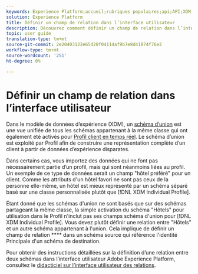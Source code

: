 ```yaml
---
keywords: Experience Platform;accueil;rubriques populaires;api;API;XDM;XDM system;experience data model;ui;workspace;relation;field;
solution: Experience Platform
title: Définir un champ de relation dans l’interface utilisateur
description: Découvrez comment définir un champ de relation dans l’interface utilisateur de l’Experience Platform.
topic: user guide
translation-type: tm+mt
source-git-commit: 2e20403122e65d28f04114af9b7e8d41874f76e2
workflow-type: tm+mt
source-wordcount: '251'
ht-degree: 0%

---
```



# Définir un champ de relation dans l’interface utilisateur

Dans le modèle de données d’expérience (XDM), un [schéma d’union](../../schema/composition.md#union) est une vue unifiée de tous les schémas appartenant à la même classe qui ont également été activés pour [Profil client en temps réel](../../../profile/home.md). Le schéma d’union est exploité par Profil afin de construire une représentation complète d’un client à partir de données d’expérience disparates.

Dans certains cas, vous importez des données qui ne font pas nécessairement partie d’un profil, mais qui sont néanmoins liées au profil. Un exemple de ce type de données serait un champ &quot;hôtel préféré&quot; pour un client. Comme les attributs d&#39;un hôtel favori ne sont pas ceux de la personne elle-même, un hôtel est mieux représenté par un schéma séparé basé sur une classe personnalisée plutôt que [!DNL XDM Individual Profile].

Étant donné que les schémas d&#39;union ne sont basés que sur des schémas partageant la même classe, la simple activation du schéma &quot;Hôtels&quot; pour utilisation dans le Profil n&#39;inclut pas ses champs schéma d&#39;union pour [!DNL XDM Individual Profile]. Vous devez plutôt définir une relation entre &quot;Hôtels&quot; et un autre schéma appartenant à l&#39;union. Cela implique de définir un champ de relation **** dans un schéma source qui référence l&#39;identité Principale d&#39;un schéma de destination.

Pour obtenir des instructions détaillées sur la définition d’une relation entre deux schémas dans l’interface utilisateur Adobe Experience Platform, consultez le [didacticiel sur l’interface utilisateur des relations](../../tutorials/relationship-ui.md).